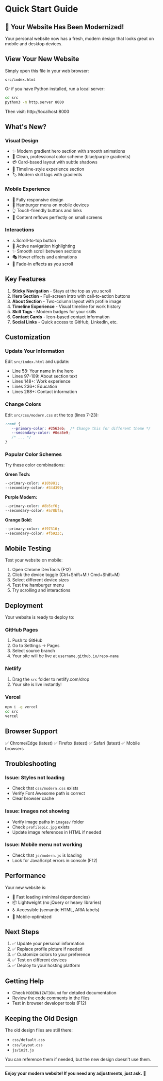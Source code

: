 # Quick Start Guide

## 🎉 Your Website Has Been Modernized!

Your personal website now has a fresh, modern design that looks great on mobile and desktop devices.

## View Your New Website

Simply open this file in your web browser:
```
src/index.html
```

Or if you have Python installed, run a local server:
```bash
cd src
python3 -m http.server 8000
```
Then visit: http://localhost:8000

## What's New?

### Visual Design
- ✨ Modern gradient hero section with smooth animations
- 🎨 Clean, professional color scheme (blue/purple gradients)
- 💳 Card-based layout with subtle shadows
- 🎯 Timeline-style experience section
- 🏷️ Modern skill tags with gradients

### Mobile Experience
- 📱 Fully responsive design
- 🍔 Hamburger menu on mobile devices
- 👆 Touch-friendly buttons and links
- 📐 Content reflows perfectly on small screens

### Interactions
- 🔝 Scroll-to-top button
- 🎯 Active navigation highlighting
- ✨ Smooth scroll between sections
- 🎭 Hover effects and animations
- 🎨 Fade-in effects as you scroll

## Key Features

1. **Sticky Navigation** - Stays at the top as you scroll
2. **Hero Section** - Full-screen intro with call-to-action buttons
3. **About Section** - Two-column layout with profile image
4. **Timeline Experience** - Visual timeline for work history
5. **Skill Tags** - Modern badges for your skills
6. **Contact Cards** - Icon-based contact information
7. **Social Links** - Quick access to GitHub, LinkedIn, etc.

## Customization

### Update Your Information
Edit `src/index.html` and update:
- Line 58: Your name in the hero
- Lines 97-109: About section text
- Lines 148+: Work experience
- Lines 236+: Education
- Lines 288+: Contact information

### Change Colors
Edit `src/css/modern.css` at the top (lines 7-23):
```css
:root {
   --primary-color: #2563eb;  /* Change this for different theme */
   --secondary-color: #0ea5e9;
   /* ... */
}
```

### Popular Color Schemes
Try these color combinations:

**Green Tech:**
```css
--primary-color: #10b981;
--secondary-color: #34d399;
```

**Purple Modern:**
```css
--primary-color: #8b5cf6;
--secondary-color: #a78bfa;
```

**Orange Bold:**
```css
--primary-color: #f97316;
--secondary-color: #fb923c;
```

## Mobile Testing

Test your website on mobile:
1. Open Chrome DevTools (F12)
2. Click the device toggle (Ctrl+Shift+M / Cmd+Shift+M)
3. Select different device sizes
4. Test the hamburger menu
5. Try scrolling and interactions

## Deployment

Your website is ready to deploy to:

### GitHub Pages
1. Push to GitHub
2. Go to Settings → Pages
3. Select source branch
4. Your site will be live at `username.github.io/repo-name`

### Netlify
1. Drag the `src` folder to netlify.com/drop
2. Your site is live instantly!

### Vercel
```bash
npm i -g vercel
cd src
vercel
```

## Browser Support

✅ Chrome/Edge (latest)
✅ Firefox (latest)
✅ Safari (latest)
✅ Mobile browsers

## Troubleshooting

### Issue: Styles not loading
- Check that `css/modern.css` exists
- Verify Font Awesome path is correct
- Clear browser cache

### Issue: Images not showing
- Verify image paths in `images/` folder
- Check `profilepic.jpg` exists
- Update image references in HTML if needed

### Issue: Mobile menu not working
- Check that `js/modern.js` is loading
- Look for JavaScript errors in console (F12)

## Performance

Your new website is:
- 🚀 Fast loading (minimal dependencies)
- 📦 Lightweight (no jQuery or heavy libraries)
- ♿ Accessible (semantic HTML, ARIA labels)
- 📱 Mobile-optimized

## Next Steps

1. ✅ Update your personal information
2. ✅ Replace profile picture if needed
3. ✅ Customize colors to your preference
4. ✅ Test on different devices
5. ✅ Deploy to your hosting platform

## Getting Help

- Check `MODERNIZATION.md` for detailed documentation
- Review the code comments in the files
- Test in browser developer tools (F12)

## Keeping the Old Design

The old design files are still there:
- `css/default.css`
- `css/layout.css`
- `js/init.js`

You can reference them if needed, but the new design doesn't use them.

---

**Enjoy your modern website! If you need any adjustments, just ask.** 🎉

